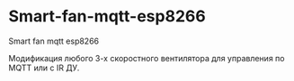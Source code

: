 # Smart-fan-mqtt-esp8266
Smart fan mqtt esp8266

Модификация любого 3-х скоростного вентилятора для управления по MQTT или с IR ДУ.